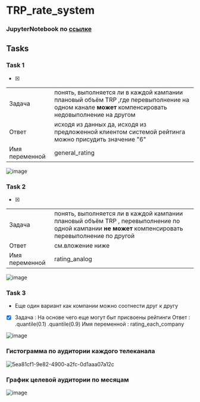 # TRP_rate_system

### JupyterNotebook по [ссылке](https://github.com/Nick2201/TRP_rate_system/blob/main/TRP_rate_system/src/data_show.ipynb)

## Tasks

### Task 1
- [x]
 
|        |                                                                                                                                                   |
| ------ | ------------------------------------------------------------------------------------------------------------------------------------------------- |
| Задача | понять, выполняется ли в каждой кампании плановый объём TRP ,где перевыполнение на одном канале **может** компенсировать недовыполнение на другом |
|Ответ           | исходя из данных да, исходя из предложенной клиентом системой рейтинга можно присудить значение "6" |
|  Имя переменной  |general_rating|
![image](https://github.com/Nick2201/TRP_rate_system/assets/71185932/1d4cf376-e2f7-4037-88f8-377327d621cc)

### Task 2 
- [x]

|                  |      |      
| -------------- | ------ |
|Задача          | понять, выполняется ли в каждой кампании плановый объём TRP , перевыполнение по одной кампании **не может** компенсировать перевыполнение по другой |
 |     Ответ           | см.вложение ниже |
  |    Имя переменной  | rating_analog | 


  
![image](https://github.com/Nick2201/TRP_rate_system/assets/71185932/c4919996-a43d-409d-800c-af0e3785adda)

### Task 3  
-  Еще один вариант как компании можно соотнести друг к другу
- [x] Задача          : На основе чего еще могут быт присвоены рейтинги
      Ответ           : .quantile(0.1) .quantile(0.9)
      Имя переменной  : rating_each_company
         
![image](https://github.com/Nick2201/TRP_rate_system/assets/71185932/bd8a981a-bd87-42b9-b7f5-4e6d90b39008)

### Гистограмма по аудитории каждого телеканала
![5ea81cf1-9e82-4900-a2fc-0d1aaa07a12c](https://github.com/Nick2201/TRP_rate_system/assets/71185932/45fe6149-075f-4c5c-8984-be85b07369bb)

### График целевой аудитории по месяцам

![image](https://github.com/Nick2201/TRP_rate_system/assets/71185932/62590536-09fd-405a-9b5f-e6dbc5907337)


